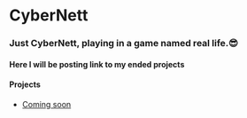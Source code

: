 <html>
<head>
</head>
<body>
<h1>CyberNett</h1>
<h3>Just CyberNett, playing in a game named real life.😎</h3>
<h4>Here I will be posting link to my ended projects</h4>
<h4>Projects</h4>
<ul>
<li><a href="https://github.com">Coming soon</a></li>
</ul>
</body>
</html>
